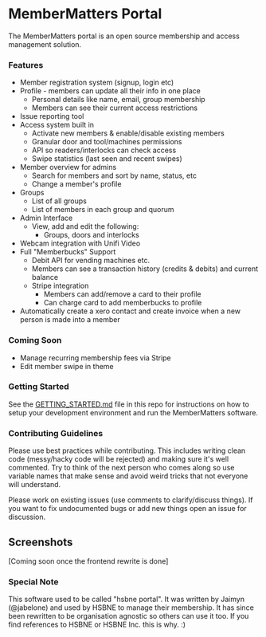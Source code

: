 # MemberMatters Portal
The MemberMatters portal is an open source membership and access management solution.

### Features
* Member registration system (signup, login etc)
* Profile - members can update all their info in one place
    * Personal details like name, email, group membership
    * Members can see their current access restrictions
* Issue reporting tool
* Access system built in
    * Activate new members & enable/disable existing members
    * Granular door and tool/machines permissions
    * API so readers/interlocks can check access
    * Swipe statistics (last seen and recent swipes)
* Member overview for admins
    * Search for members and sort by name, status, etc
    * Change a member's profile
* Groups
    * List of all groups
    * List of members in each group and quorum
* Admin Interface
    * View, add and edit the following:
        * Groups, doors and interlocks
* Webcam integration with Unifi Video
* Full "Memberbucks" Support
    * Debit API for vending machines etc. 
    * Members can see a transaction history (credits & debits) and current balance
    * Stripe integration
        * Members can add/remove a card to their profile
        * Can charge card to add memberbucks to profile
* Automatically create a xero contact and create invoice when a new person is made into a member

 
 ### Coming Soon
 * Manage recurring membership fees via Stripe
 * Edit member swipe in theme
 
 ### Getting Started
 See the [GETTING_STARTED.md](/GETTING_STARTED.md) file in this repo
 for instructions on how to setup your development environment and run the MemberMatters software.
 
 ### Contributing Guidelines
Please use best practices while contributing. This includes writing clean code (messy/hacky 
code will be rejected) and making sure it's well commented. Try to think of the next person who comes along so use 
variable names that make sense and avoid weird tricks that not everyone will understand.

Please work on existing issues (use comments to clarify/discuss things). If you want to fix undocumented 
bugs or add new things open an issue for discussion.


## Screenshots

[Coming soon once the frontend rewrite is done]

### Special Note
This software used to be called "hsbne portal". It was written by Jaimyn (@jabelone) and used by HSBNE
to manage their membership. It has since been rewritten to be organisation agnostic so others can use it too.
If you find references to HSBNE or HSBNE Inc. this is why. :)